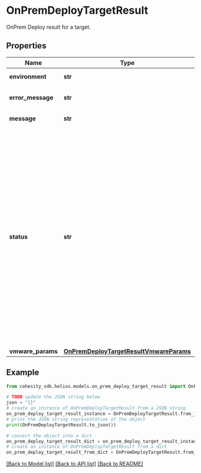 # OnPremDeployTargetResult

OnPrem Deploy result for a target.

## Properties

Name | Type | Description | Notes
------------ | ------------- | ------------- | -------------
**environment** | **str** | Target environment of the onprem deploy task. | [optional] 
**error_message** | **str** | Specifies the error message for onprem task failure. | [optional] 
**message** | **str** | Message about the onprem deploy run. | [optional] 
**status** | **str** | Status of the OnPrem deploy for a target. &#39;Running&#39; indicates that the run is still running. &#39;Canceled&#39; indicates that the run has been canceled. &#39;Canceling&#39; indicates that the run is in the process of being canceled. &#39;Paused&#39; indicates that the ongoing run has been paused. &#39;Failed&#39; indicates that the run has failed. &#39;Missed&#39; indicates that the run was unable to take place at the scheduled time because the previous run was still happening. &#39;Succeeded&#39; indicates that the run has finished successfully. &#39;SucceededWithWarning&#39; indicates that the run finished successfully, but there were some warning messages. &#39;Skipped&#39; indicates that the run was skipped. | [optional] 
**vmware_params** | [**OnPremDeployTargetResultVmwareParams**](OnPremDeployTargetResultVmwareParams.md) |  | [optional] 

## Example

```python
from cohesity_sdk.helios.models.on_prem_deploy_target_result import OnPremDeployTargetResult

# TODO update the JSON string below
json = "{}"
# create an instance of OnPremDeployTargetResult from a JSON string
on_prem_deploy_target_result_instance = OnPremDeployTargetResult.from_json(json)
# print the JSON string representation of the object
print(OnPremDeployTargetResult.to_json())

# convert the object into a dict
on_prem_deploy_target_result_dict = on_prem_deploy_target_result_instance.to_dict()
# create an instance of OnPremDeployTargetResult from a dict
on_prem_deploy_target_result_from_dict = OnPremDeployTargetResult.from_dict(on_prem_deploy_target_result_dict)
```
[[Back to Model list]](../README.md#documentation-for-models) [[Back to API list]](../README.md#documentation-for-api-endpoints) [[Back to README]](../README.md)


